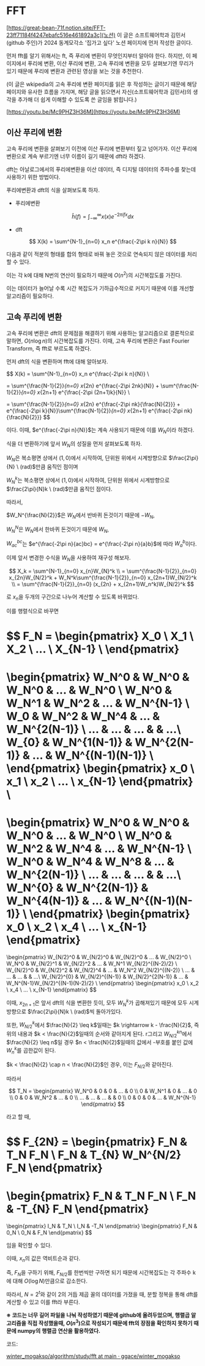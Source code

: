 # FFT
[https://great-bean-71f.notion.site/FFT-23ff71184f4247ebafc516e461892a3c](노션)
이 글은 소프트웨어학과 김민서(github 주인)가 2024 동계모각소 '집가고 싶다' 노션 페이지에 먼저 작성한 글이다.

먼저 fft를 알기 위해서는 ft, 즉 푸리에 변환이 무엇인지부터 알아야 한다. 하지만, 이 페이지에서 푸리에 변환, 이산 푸리에 변환, 고속 푸리에 변환을 모두 살펴보기엔 무리가 있기 때문에 푸리에 변환과 관련된 영상을 보는 것을 추천한다. 

(이 글은 wkipedia의  고속 푸리에 변환 페이지를 읽은 후 작성하는 글이기 때문에 해당 페이지와 유사한 흐름을 가지며, 해당 글을 읽으면서 자신(소프트웨어학과 김민서)의 생각을 추가해 더 쉽게 이해할 수 있도록 쓴 글임을 밝힙니다.)

[https://youtu.be/Mc9PHZ3H36M](https://youtu.be/Mc9PHZ3H36M)

## 이산 푸리에 변환

고속 푸리에 변환을 살펴보기 이전에 이산 푸리에 변환부터 짚고 넘어가자. 이산 푸리에 변환으로 계속 부르기엔 너무 이름이 길기 때문에 dft라 하겠다. 

dft는 아날로그에서의 푸리에변환을 이산 데이터, 즉 디지털 데이터의 주파수를 찾는데 사용하기 위한 방법이다.

푸리에변환과 dft의 식을 살펴보도록 하자.

- 푸리에변환

$$
\hat h(f) = \int^{\infty}_{-\infty} x(x) e^{-2 \pi i f x} dx
$$

- dft

$$
X(k) = \sum^{N-1}_{n=0} x_n e^{\frac{-2\pi k n}{N}}
$$

다음과 같이 적분의 형태를 합의 형태로 바꿔 놓은 것으로 연속되지 않은 데이터를 처리할 수 있다.

이는 각 k에 대해 N번의 연산이 필요하기 때문에 $O(n^2)$의 시간복잡도를 가진다. 

이는 데이터가 늘어날 수록 시간 복잡도가 기하급수적으로 커지기 때문에 이를 개선할 알고리즘이 필요하다.

## 고속 푸리에 변환

고속 푸리에 변환은 dft의 문제점을 해결하기 위해 사용하는 알고리즘으로 결론적으로 말하면, $O(n \log n)$의 시간복잡도를 가진다.  이때, 고속 푸리에 변환은 Fast Fourier Transform, 즉 fft로 부르도록 하겠다.

먼저 dft의 식을 변환하며 fft에 대해 알아보자.

$$
X(k) = \sum^{N-1}_{n=0} x_n e^{\frac{-2\pi k n}{N}} \\

= \sum^{\frac{N-1}{2}}_{n=0} x_{2n} e^{\frac{-2\pi 2nk}{N}} + \sum^{\frac{N-1}{2}}_{n=0} x_{2n+1} e^{\frac{-2\pi (2n+1)k}{N}} \\

= \sum^{\frac{N-1}{2}}_{n=0} x_{2n} e^{\frac{-2\pi nk}{\frac{N}{2}}} + e^{\frac{-2\pi k}{N}}\sum^{\frac{N-1}{2}}_{n=0} x_{2n+1} e^{\frac{-2\pi nk}{\frac{N}{2}}}
$$

이다. 이때, $e^{\frac{-2\pi n}{N}}$는 계속 사용되기 때문에 이를 $W_N$이라 하겠다.

식을 더 변환하기에 앞서 $W_N$의 성질을 먼저 살펴보도록 하자.

$W_N$은 복소평면 상에서 $(1, 0)$에서 시작하여, 단위원 위에서 시계방향으로 $\frac{2\pi}{N} \ (rad)$만큼 움직인 점이며

$W_N^k$는 복소평면 상에서 $(1, 0)$에서 시작하여, 단위원 위에서 시계방향으로 $\frac{2\pi}{N}k \ (rad)$만큼 움직인 점이다.

따라서, 

$W_N^{\frac{N}{2}}$은 $W_N$에서 반바퀴 돈것이기 때문에 $-W_N$,

$W_N^N$은 $W_N$에서 한바퀴 돈것이기 때문에 $W_N$,

$W_{ac}^{bc}$는 $e^{\frac{-2\pi n}{ac}bc} = e^{\frac{-2\pi n}{a}b}$에 따라 $W_a^b$이다.

이제 앞서 변경한 수식을 $W_N$을 사용하여 재구성 해보자.

$$
X_k = \sum^{N-1}_{n=0} x_{n}W_{N}^k \\
= \sum^{\frac{N-1}{2}}_{n=0} x_{2n}W_{N/2}^k + W_N^k\sum^{\frac{N-1}{2}}_{n=0} x_{2n+1}W_{N/2}^k \\
= \sum^{\frac{N-1}{2}}_{n=0} (x_{2n} + x_{2n+1}W_n^k)W_{N/2}^k
$$

로 $x_n$을 두개의 구간으로 나누어 계산할 수 있도록 바뀌었다.

이를 행렬식으로 바꾸면  

$$
F_N = \begin{pmatrix}
X_0 \\
X_1 \\
X_2 \\
... \\
X_{N-1} \\
\end{pmatrix}
 = 
\begin{pmatrix}
W_N^0 & W_N^0 & W_N^0 & ... & W_N^0 \\
W_N^0 & W_N^1 & W_N^2 & ... & W_N^{N-1} \\
W_0 & W_N^2 & W_N^4 & ... & W_N^{2(N-1)} \\
... & ... & ... & & ...\\
W_{0} & W_N^{1(N-1)} & W_N^{2(N-1)} & ... & W_N^{(N-1)(N-1)} \\
\end{pmatrix}
\begin{pmatrix}
x_0 \\
x_1 \\
x_2 \\
... \\
x_{N-1}
\end{pmatrix} \\
 = 
\begin{pmatrix}
W_N^0 & W_N^0 & W_N^0 & ... & W_N^0 \\
W_N^0 & W_N^2 & W_N^4 & ... & W_N^{N-1} \\
W_N^0 & W_N^4 & W_N^8 & ... & W_N^{2(N-1)} \\
... & ... & ... & & ...\\
W_N^{0} & W_N^{2(N-1)} & W_N^{4(N-1)} & ... & W_N^{(N-1)(N-1)} \\
\end{pmatrix}
\begin{pmatrix}
x_0 \\
x_2 \\
x_4 \\
... \\
x_{N-1}
\end{pmatrix}
=
\begin{pmatrix}
W_{N/2}^0 & W_{N/2}^0 & W_{N/2}^0 & ... & W_{N/2}^0 \\
W_N^0 & W_{N/2}^1 & W_{N/2}^2 & ... & W_N^1 W_{N/2}^{(N-2)/2} \\
W_{N/2}^0 & W_{N/2}^2 & W_{N/2}^4 & ... & W_N^2 W_{N/2}^{(N-2)} \\
... & ... & ... & & ...\\
W_{N/2}^{0} & W_{N/2}^{(N-1)} & W_{N/2}^{2(N-1)} & ... & W_N^{N-1}W_{N/2}^{(N-1)(N-2)/2} \\
\end{pmatrix}
\begin{pmatrix}
x_0 \\
x_2 \\
x_4 \\
... \\
x_{N-1}
\end{pmatrix}
$$

이때, $x_{2n+1}$은 앞서 dft의 식을 변환한 듯이, 모두 $W_N^k$가 곱해져있기 때문에 모두 시계방향으로 $\frac{2\pi}{N}k \ (rad)$씩 돌아가있다.

또한, $W_{N/2}^k$에서 $\frac{N}{2} \leq k$일때는 $k \rightarrow k - \frac{N}{2}$, 즉 위의 내용과 $k < \frac{N}{2}$일때의 순서와 같아지게 된다. r그리고 $W_{N/2}^{kn}$에서 $\frac{N}{2} \leq n$일 경우 $n < \frac{N}{2}$일때의 값에서 -부호를 붙인 값에 $W_n^k$를 곱한값이 된다.

$k < \frac{N}{2} \cap n < \frac{N}{2}$인 경우, 이는 $F_{N/2}$와 같아진다.

따라서

$$
T_N = \begin{pmatrix}
W_N^0 & 0 & 0 & ... & 0 \\
0 & W_N^1 & 0 & ... & 0 \\
0 & 0 & W_N^2 & ... & 0 \\
... & ... & ... & & 0 \\
0 & 0 & 0 & ... & W_N^{N-1}
\end{pmatrix}
$$

라고 할 때, 

$$
F_{2N} = \begin{pmatrix}
F_N & T_N F_N \\
F_N & T_{N} W_N^{N/2} F_N
\end{pmatrix}
 = 
\begin{pmatrix}
F_N & T_N F_N \\
F_N & -T_{N} F_N
\end{pmatrix}
 = 
\begin{pmatrix}
I_N & T_N \\
I_N & -T_N
\end{pmatrix}
\begin{pmatrix}
F_N & 0_N \\
0_N & F_N
\end{pmatrix}
$$

임을 확인할 수 있다. 

이때, $x_n$의 값은 역비트순과 같다.

즉, $F_N$을 구하기 위해, $F_{N/2}$를 한번씩만 구하면 되기 때문에 시간복잡도는 각 주파수 k에 대해 $O(\log N)$만큼으로 감소한다.

따라서, $N = 2^t$와 같이 2의 거듭 제곱 꼴의 데이터를 가졌을 때, 분할 정복을 통해 dft를 계산할 수 있고 이를 fft라  부른다.

**※ 코드는 너무 길어 파일을 나눠 작성하였기 때문에 github에 올려두었으며, 행렬곱 알고리즘을 직접 작성했을때, $O(n^3)$으로 작성되기 때문에 fft의 장점을 확인하지 못하기 때문에 numpy의 행렬곱 연산을 활용하였다.**

코드: 

[winter_mogakso/algorithm/study/fft at main · ggace/winter_mogakso](https://github.com/ggace/winter_mogakso/tree/main/algorithm/study/fft)